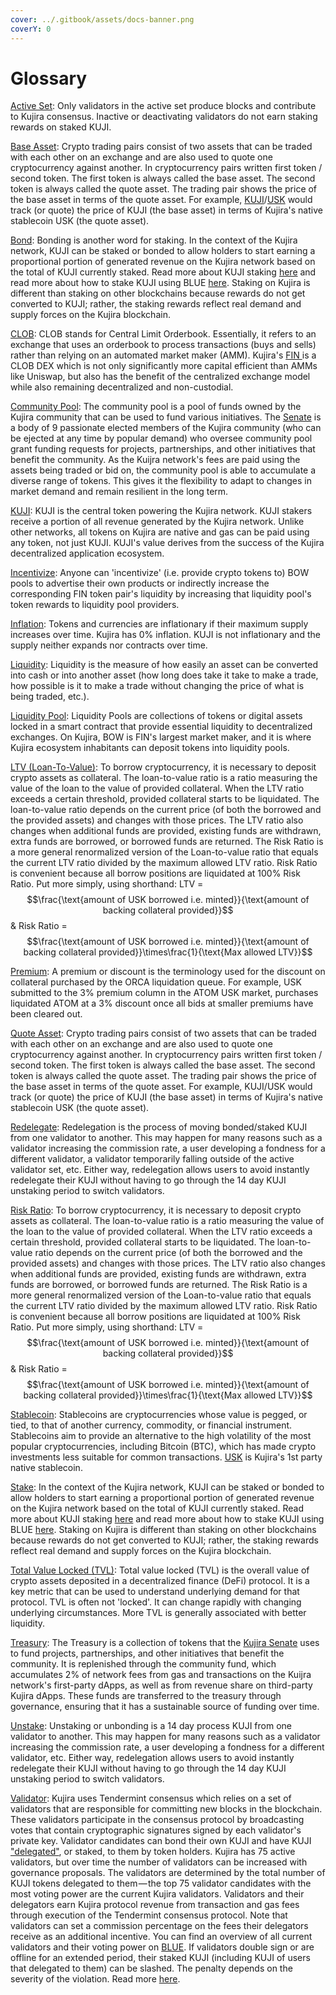 ```yaml
---
cover: ../.gitbook/assets/docs-banner.png
coverY: 0
---
```


# Glossary

[Active Set](../governance/staking/#consensus): Only validators in the active set produce blocks and contribute to Kujira consensus. Inactive or deactivating validators do not earn staking rewards on staked KUJI.

[Base Asset](../dapps-and-infrastructure/fin/): Crypto trading pairs consist of two assets that can be traded with each other on an exchange and are also used to quote one cryptocurrency against another. In cryptocurrency pairs written first token / second token. The first token is always called the base asset. The second token is always called the quote asset. The trading pair shows the price of the base asset in terms of the quote asset. For example, [KUJI](../tokenomics/kuji-token/)/[USK](../dapps-and-infrastructure/usk-stablecoin.md) would track (or quote) the price of KUJI (the base asset) in terms of Kujira's native stablecoin USK (the quote asset).&#x20;

[Bond](../governance/staking/): Bonding is another word for staking. In the context of the Kujira network, KUJI can be staked or bonded to allow holders to start earning a proportional portion of generated revenue on the Kujira network based on the total of KUJI currently staked. Read more about KUJI staking [here](../governance/staking/) and read more about how to stake KUJI using BLUE [here](../dapps-and-infrastructure/blue/stake.md). Staking on Kujira is different than staking on other blockchains because rewards do not get converted to KUJI; rather, the staking rewards reflect real demand and supply forces on the Kujira blockchain.&#x20;

[CLOB](../dapps-and-infrastructure/fin/): CLOB stands for Central Limit Orderbook. Essentially, it refers to an exchange that uses an orderbook to process transactions (buys and sells) rather than relying on an automated market maker (AMM). Kujira's [FIN ](../dapps-and-infrastructure/fin/)is a CLOB DEX which is not only significantly more capital efficient than AMMs like Uniswap, but also has the benefit of the centralized exchange model while also remaining decentralized and non-custodial.  &#x20;

[Community Pool](broken-reference): The community pool is a pool of funds owned by the Kujira community that can be used to fund various initiatives. The [Senate](../governance/the-kujira-senate/) is a body of 9 passionate elected members of the Kujira community (who can be ejected at any time by popular demand) who oversee community pool grant funding requests for projects, partnerships, and other initiatives that benefit the community. As the Kuijra network's fees are paid using the assets being traded or bid on, the community pool is able to accumulate a diverse range of tokens. This gives it the flexibility to adapt to changes in market demand and remain resilient in the long term.

[KUJI](../tokenomics/kuji-token/): KUJI is the central token powering the Kujira network. KUJI stakers receive a portion of all revenue generated by the Kujira network. Unlike other networks, all tokens on Kujira are native and gas can be paid using any token, not just KUJI. KUJI's value derives from the success of the Kujira decentralized application ecosystem.

[Incentivize](../dapps-and-infrastructure/bow/): Anyone can 'incentivize' (i.e. provide crypto tokens to) BOW pools to advertise their own products or indirectly increase the corresponding FIN token pair's liquidity by increasing that liquidity pool's token rewards to liquidity pool providers.

[Inflation](../dapps-and-infrastructure/blue/dashboard.md): Tokens and currencies are inflationary if their maximum supply increases over time. Kujira has 0% inflation. KUJI is not inflationary and the supply neither expands nor contracts over time.

[Liquidity](../dapps-and-infrastructure/bow/): Liquidity is the measure of how easily an asset can be converted into cash or into another asset (how long does take it take to make a trade, how possible is it to make a trade without changing the price of what is being traded, etc.).

[Liquidity Pool](../dapps-and-infrastructure/bow/): Liquidity Pools are collections of tokens or digital assets locked in a smart contract that provide essential liquidity to decentralized exchanges. On Kujira, BOW is FIN's largest market maker, and it is where Kujira ecosystem inhabitants can deposit tokens into liquidity pools.&#x20;

[LTV (Loan-To-Value)](../dapps-and-infrastructure/orca/): To borrow cryptocurrency, it is necessary to deposit crypto assets as collateral. The loan-to-value ratio is a ratio measuring the value of the loan to the value of provided collateral. When the LTV ratio exceeds a certain threshold, provided collateral starts to be liquidated. The loan-to-value ratio depends on the current price (of both the borrowed and the provided assets) and changes with those prices. The LTV ratio also changes when additional funds are provided, existing funds are withdrawn, extra funds are borrowed, or borrowed funds are returned. The Risk Ratio is a more general renormalized version of the Loan-to-value ratio that equals the current LTV ratio divided by the maximum allowed LTV ratio. Risk Ratio is convenient  because all borrow positions are liquidated at 100% Risk Ratio. Put more simply, using shorthand: LTV =$$\frac{\text{amount of USK borrowed i.e. minted}}{\text{amount of backing collateral provided}}$$& Risk Ratio = $$\frac{\text{amount of USK borrowed i.e. minted}}{\text{amount of backing collateral provided}}\times\frac{1}{\text{Max allowed LTV}}$$

[Premium](../dapps-and-infrastructure/orca/): A premium or discount is the terminology used for the discount on collateral purchased by the ORCA liquidation queue. For example, USK submitted to the 3% premium column in the ATOM USK market, purchases liquidated ATOM at a 3% discount once all bids at smaller premiums have been cleared out.

[Quote Asset](../dapps-and-infrastructure/fin/): Crypto trading pairs consist of two assets that can be traded with each other on an exchange and are also used to quote one cryptocurrency against another. In cryptocurrency pairs written first token / second token. The first token is always called the base asset. The second token is always called the quote asset. The trading pair shows the price of the base asset in terms of the quote asset. For example, KUJI/USK would track (or quote) the price of KUJI (the base asset) in terms of Kujira's native stablecoin USK (the quote asset).&#x20;

[Redelegate](../governance/staking/): Redelegation is the process of moving bonded/staked KUJI from one validator to another. This may happen for many reasons such as a validator increasing the commission rate, a user developing a fondness for a different validator, a validator temporarily falling outside of the active validator set, etc. Either way, redelegation allows users to avoid instantly redelegate their KUJI without having to go through the 14 day KUJI unstaking period to switch validators. &#x20;

[Risk Ratio](../dapps-and-infrastructure/orca/): To borrow cryptocurrency, it is necessary to deposit crypto assets as collateral. The loan-to-value ratio is a ratio measuring the value of the loan to the value of provided collateral. When the LTV ratio exceeds a certain threshold, provided collateral starts to be liquidated. The loan-to-value ratio depends on the current price (of both the borrowed and the provided assets) and changes with those prices. The LTV ratio also changes when additional funds are provided, existing funds are withdrawn, extra funds are borrowed, or borrowed funds are returned. The Risk Ratio is a more general renormalized version of the Loan-to-value ratio that equals the current LTV ratio divided by the maximum allowed LTV ratio. Risk Ratio is convenient  because all borrow positions are liquidated at 100% Risk Ratio. Put more simply, using shorthand: LTV =$$\frac{\text{amount of USK borrowed i.e. minted}}{\text{amount of backing collateral provided}}$$& Risk Ratio = $$\frac{\text{amount of USK borrowed i.e. minted}}{\text{amount of backing collateral provided}}\times\frac{1}{\text{Max allowed LTV}}$$

[Stablecoin](../dapps-and-infrastructure/usk-stablecoin.md): Stablecoins are cryptocurrencies whose value is pegged, or tied, to that of another currency, commodity, or financial instrument. Stablecoins aim to provide an alternative to the high volatility of the most popular cryptocurrencies, including Bitcoin (BTC), which has made crypto investments less suitable for common transactions. [USK](../dapps-and-infrastructure/usk-stablecoin.md) is Kujira's 1st party native stablecoin.&#x20;

[Stake](../governance/staking/): In the context of the Kujira network, KUJI can be staked or bonded to allow holders to start earning a proportional portion of generated revenue on the Kujira network based on the total of KUJI currently staked. Read more about KUJI staking [here](../governance/staking/) and read more about how to stake KUJI using BLUE [here](../dapps-and-infrastructure/blue/stake.md). Staking on Kujira is different than staking on other blockchains because rewards do not get converted to KUJI; rather, the staking rewards reflect real demand and supply forces on the Kujira blockchain.&#x20;

[Total Value Locked (TVL)](../dapps-and-infrastructure/blue/dashboard.md): Total value locked (TVL) is the overall value of crypto assets deposited in a decentralized finance (DeFi) protocol. It is a key metric that can be used to understand underlying demand for that protocol. TVL is often not 'locked'. It can change rapidly with changing underlying circumstances. More TVL is generally associated with better liquidity.&#x20;

[Treasury](../dapps-and-infrastructure/senate.md): The Treasury is a collection of tokens that the [Kujira Senate](../dapps-and-infrastructure/senate.md) uses to fund projects, partnerships, and other initiatives that benefit the community. It is replenished through the community fund, which accumulates 2% of network fees from gas and transactions on the Kuijra network's first-party dApps, as well as from revenue share on third-party Kujira dApps. These funds are transferred to the treasury through governance, ensuring that it has a sustainable source of funding over time.

[Unstake](../governance/staking/): Unstaking or unbonding is a 14 day process KUJI from one validator to another. This may happen for many reasons such as a validator increasing the commission rate, a user developing a fondness for a different validator, etc. Either way, redelegation allows users to avoid instantly redelegate their KUJI without having to go through the 14 day KUJI unstaking period to switch validators. &#x20;

[Validator](broken-reference): Kujira uses Tendermint consensus which relies on a set of validators that are responsible for committing new blocks in the blockchain. These validators participate in the consensus protocol by broadcasting votes that contain cryptographic signatures signed by each validator's private key. Validator candidates can bond their own KUJI and have KUJI ["delegated"](https://hub.cosmos.network/main/delegators/delegator-guide-cli.html), or staked, to them by token holders. Kujira has 75 active validators, but over time the number of validators can be increased with governance proposals. The validators are determined by the total number of KUJI tokens delegated to them — the top 75 validator candidates with the most voting power are the current Kujira validators. Validators and their delegators earn Kujira protocol revenue from transaction and gas fees through execution of the Tendermint consensus protocol. Note that validators can set a commission percentage on the fees their delegators receive as an additional incentive. You can find an overview of all current validators and their voting power on [BLUE](https://blue.kujira.app/stake). If validators double sign or are offline for an extended period, their staked KUJI (including KUJI of users that delegated to them) can be slashed. The penalty depends on the severity of the violation. Read more [here](../governance/staking/slashing.md).&#x20;
